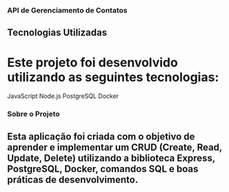 ###  API de Gerenciamento de Contatos

## Tecnologias Utilizadas

# Este projeto foi desenvolvido utilizando as seguintes tecnologias:

JavaScript
Node.js
PostgreSQL
Docker

### Sobre o Projeto

## Esta aplicação foi criada com o objetivo de aprender e implementar um CRUD (Create, Read, Update, Delete) utilizando a biblioteca Express, PostgreSQL, Docker, comandos SQL e boas práticas de desenvolvimento.

